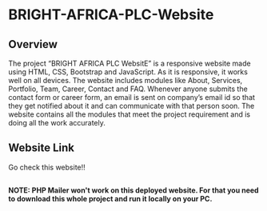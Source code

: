# BRIGHT-AFRICA-PLC-Website

## Overview

The project “BRIGHT AFRICA PLC WebsitE” is a responsive website made using HTML, CSS, Bootstrap and JavaScript. As it is responsive, it works well on all devices. The website includes modules like About, Services, Portfolio, Team, Career, Contact and FAQ. Whenever anyone submits the contact form or career form, an email is sent on company’s email id so that they get notified about it and can communicate with that person soon. The website contains all the modules that meet the project requirement and is doing all the work accurately.

## Website Link

Go check this website!!


##

__NOTE: PHP Mailer won't work on this deployed website. For that you need to download this whole project and run it locally on your PC.__
